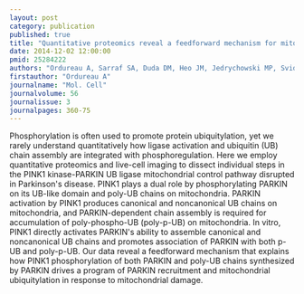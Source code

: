 ```yaml
---
layout: post
category: publication
published: true
title: "Quantitative proteomics reveal a feedforward mechanism for mitochondrial PARKIN translocation and ubiquitin chain synthesis."
date: 2014-12-02 12:00:00
pmid: 25284222
authors: "Ordureau A, Sarraf SA, Duda DM, Heo JM, Jedrychowski MP, Sviderskiy VO, Olszewski JL, Koerber JT, Xie T, Beausoleil SA, Wells JA, Gygi SP, Schulman BA, Harper JW"
firstauthor: "Ordureau A"
journalname: "Mol. Cell"
journalvolume: 56
journalissue: 3
journalpages: 360-75
---
```


Phosphorylation is often used to promote protein ubiquitylation, yet we rarely understand quantitatively how ligase activation and ubiquitin (UB) chain assembly are integrated with phosphoregulation. Here we employ quantitative proteomics and live-cell imaging to dissect individual steps in the PINK1 kinase-PARKIN UB ligase mitochondrial control pathway disrupted in Parkinson's disease. PINK1 plays a dual role by phosphorylating PARKIN on its UB-like domain and poly-UB chains on mitochondria. PARKIN activation by PINK1 produces canonical and noncanonical UB chains on mitochondria, and PARKIN-dependent chain assembly is required for accumulation of poly-phospho-UB (poly-p-UB) on mitochondria. In vitro, PINK1 directly activates PARKIN's ability to assemble canonical and noncanonical UB chains and promotes association of PARKIN with both p-UB and poly-p-UB. Our data reveal a feedforward mechanism that explains how PINK1 phosphorylation of both PARKIN and poly-UB chains synthesized by PARKIN drives a program of PARKIN recruitment and mitochondrial ubiquitylation in response to mitochondrial damage.


